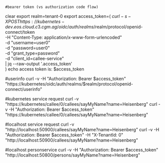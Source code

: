                                                                              #bearer token (vs authorization code flow)
clear
export realm=tenant-0
export access_token=$(\
curl -s -X POST https://kubernetes-dev.eos.cloud.c3.cgm.ag/oidc/auth/realms/$realm/protocol/openid-connect/token \
-H "Content-Type: application/x-www-form-urlencoded" \
-d "username=user0" \
-d "password=user0" \
-d "grant_type=password" \
-d "client_id=callee-service" \
| jq --raw-output '.access_token' \
)
echo access token is: $access_token

#userinfo
curl -v -H "Authorization: Bearer $access_token" "https://kubernetes/oidc/auth/realms/$realm/protocol/openid-connect/userinfo"

#kubernetes service request
curl -v "https://kubernetes/callee/0/callees/sayMyName?name=Heisenberg"
curl -v -H "Authorization: Bearer $access_token" "https://kubernetes/callee/0/callees/sayMyName?name=Heisenberg"

#localhost service request
curl -v "http://localhost:50900/callees/sayMyName?name=Heisenberg"
curl -v -H "Authorization: Bearer $access_token" -H "X-TenantId: 0" "http://localhost:50900/callees/sayMyName?name=Heisenberg"

#localhost personservice
curl -v -H "Authorization: Bearer $access_token" "http://localhost:50800/persons/sayMyName?name=Heisenberg"
